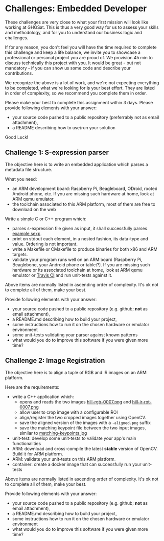 # Challenges: Embedded Developer

These challenges are very close to what your first mission will look like working at GHGSat. This is thus a very good
way for us to assess your skills and methodology, and for you to understand our business logic and challenges.

If for any reason, you don't feel you will have the time required to complete this challenge and keep a life balance, we 
invite you to showcase a professional or personal project you are proud of. We provision 45 min  to discuss technically 
this project with you. It would be great - but not mandatory - if you can show us some code and describe your 
contributions.

We recognize the above is a lot of work, and we're not expecting everything to be completed, what we're looking for is 
your best effort. They are listed in order of complexity, so we recommend you complete them in order.

Please make your best to complete this assignment within 3 days. Please provide following elements with your answer:

* your source code pushed to a public repository (preferrably not as email attachment),
* a README describing how to use/run your solution

Good Luck!

## Challenge 1: S-expression parser

The objective here is to write an embedded application which parses a metadata file structure.

What you need:
- an ARM development board: Raspberry Pi, Beagleboard, ODroid, rooted Android phone, etc. If you are missing 
such hardware at home, look at ARM qemu emulator.
- the toolchain associated to this ARM platform, most of them are free to download on the web

Write a simple C or C++ program which:

* parses s-expression file given as input, it shall successfully parses [example.sexp](example.sexp).
* print on stdout each element, in a nested fashion, its data-type and value. Ordering is not important.
* write a Makefile or CMakefile to produce binaries for both x86 and ARM targets.
* validate your program runs well on an ARM board (Raspberry Pi, Beaglebone, your Android phone or tablet?). If you are missing 
such hardware or its associated toolchain at home, look at ARM qemu emulator or [Travis CI](https://docs.travis-ci.com/user/multi-cpu-architectures/) and run unit-tests against it.

Above items are normally listed in ascending order of complexity. It's ok not to complete all of them, make your best.

Provide following elements with your answer:
* your source code pushed to a public repository (e.g. github; **not** as email attachment),
* a README.md describing how to build your project,
* some instructions how to run it on the chosen hardware or emulator environment
* some unit-tests validating your parser against known patterns
* what would you do to improve this software if you were given more time?


## Challenge 2: Image Registration

The objective here is to align a tuple of RGB and IR images on an ARM platform.

Here are the requirements:
- write a C++ application which:
  - opens and reads the two images [hill-rgb-0007.png](datasets/hill-rgb-0007.png) and [hill-ir-rot-0007.png](datasets/datasets/hill-ir-rot-0007.png)
  - allow user to crop image with a configurable ROI
  - align/register the two cropped images together using OpenCV.
  - save the aligned version of the images with a `-aligned.png` suffix
  - save the matching keypoint file between the two input images, similar to [matching-keypoints.jpg](datasets/matching-keypoints.jpg)
- unit-test: develop some unit-tests to validate your app's main functionalities
- ARM: download and cross-compile the latest **stable** version of OpenCV. Build it for ARM platform. 
- ARM: validate your unit-tests on this ARM platform.
- container: create a docker image that can successfully run your unit-tests

Above items are normally listed in ascending order of complexity. It's ok not to complete all of them, make your best.

Provide following elements with your answer:
* your source code pushed to a public repository (e.g. github; **not** as email attachment),
* a README.md describing how to build your project,
* some instructions how to run it on the chosen hardware or emulator environment
* what would you do to improve this software if you were given more time?